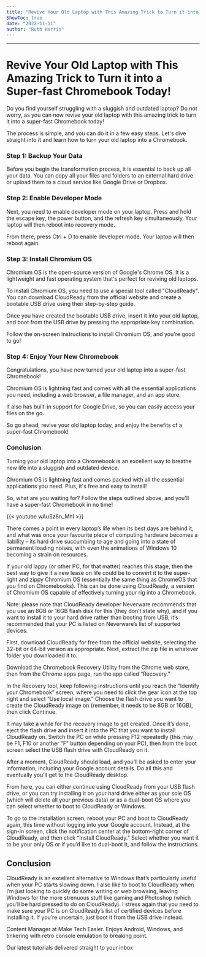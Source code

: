 ```yaml
---
title: "Revive Your Old Laptop with This Amazing Trick to Turn it into a Super-fast Chromebook Today!"
ShowToc: true 
date: "2022-11-11"
author: "Ruth Harris"
---
```

*****
# Revive Your Old Laptop with This Amazing Trick to Turn it into a Super-fast Chromebook Today!

Do you find yourself struggling with a sluggish and outdated laptop? Do not worry, as you can now revive your old laptop with this amazing trick to turn it into a super-fast Chromebook today!

The process is simple, and you can do it in a few easy steps. Let's dive straight into it and learn how to turn your old laptop into a Chromebook.

### Step 1: Backup Your Data

Before you begin the transformation process, it is essential to back up all your data. You can copy all your files and folders to an external hard drive or upload them to a cloud service like Google Drive or Dropbox.

### Step 2: Enable Developer Mode

Next, you need to enable developer mode on your laptop. Press and hold the escape key, the power button, and the refresh key simultaneously. Your laptop will then reboot into recovery mode.

From there, press Ctrl + D to enable developer mode. Your laptop will then reboot again.

### Step 3: Install Chromium OS

Chromium OS is the open-source version of Google's Chrome OS. It is a lightweight and fast operating system that's perfect for reviving old laptops.

To install Chromium OS, you need to use a special tool called "CloudReady". You can download CloudReady from the official website and create a bootable USB drive using their step-by-step guide.

Once you have created the bootable USB drive, insert it into your old laptop, and boot from the USB drive by pressing the appropriate key combination.

Follow the on-screen instructions to install Chromium OS, and you're good to go!

### Step 4: Enjoy Your New Chromebook

Congratulations, you have now turned your old laptop into a super-fast Chromebook!

Chromium OS is lightning fast and comes with all the essential applications you need, including a web browser, a file manager, and an app store.

It also has built-in support for Google Drive, so you can easily access your files on the go.

So go ahead, revive your old laptop today, and enjoy the benefits of a super-fast Chromebook! 

### Conclusion

Turning your old laptop into a Chromebook is an excellent way to breathe new life into a sluggish and outdated device.

Chromium OS is lightning fast and comes packed with all the essential applications you need. Plus, it's free and easy to install!

So, what are you waiting for? Follow the steps outlined above, and you'll have a super-fast Chromebook in no time!

{{< youtube wAuSz8n_MhI >}} 



There comes a point in every laptop’s life when its best days are behind it, and what was once your favourite piece of computing hardware becomes a liability – its hard drive succumbing to age and going into a state of permanent loading noises, with even the animations of Windows 10 becoming a strain on resources.
 
If your old lappy (or other PC, for that matter) reaches this stage, then the best way to give it a new lease on life could be to convert it to the super-light and zippy Chromium OS (essentially the same thing as ChromeOS that you find on Chromebooks). This can be done using CloudReady, a version of Chromium OS capable of effectively turning your rig into a Chromebook.
 
Note: please note that CloudReady developer Neverware recommends that you use an 8GB or 16GB flash disk for this (they don’t state why), and if you want to install it to your hard drive rather than booting from USB, it’s recommended that your PC is listed on Neverware’s list of supported devices.
 

 
First, download CloudReady for free from the official website, selecting the 32-bit or 64-bit version as appropriate. Next, extract the zip file in whatever folder you downloaded it to.
 
Download the Chromebook Recovery Utility from the Chrome web store, then from the Chrome apps page, run the app called “Recovery.”
 
In the Recovery tool, keep following instructions until you reach the “Identify your Chromebook” screen, where you need to click the gear icon at the top right and select “Use local image.” Choose the flash drive you want to create the CloudReady image on (remember, it needs to be 8GB or 16GB), then click Continue.
 
It may take a while for the recovery image to get created. Once it’s done, eject the flash drive and insert it into the PC that you want to install CloudReady on. Switch the PC on while pressing F12 repeatedly (this may be F1, F10 or another “F” button depending on your PC), then from the boot screen select the USB flash drive with CloudReady on it.
 
After a moment, CloudReady should load, and you’ll be asked to enter your information, including your Google account details. Do all this and eventually you’ll get to the CloudReady desktop.
 
From here, you can either continue using CloudReady from your USB flash drive, or you can try installing it on your hard drive either as your sole OS (which will delete all your previous data) or as a dual-boot OS where you can select whether to boot to CloudReady or Windows.
 
To go to the installation screen, reboot your PC and boot to CloudReady again, this time without logging into your Google account. Instead, at the sign-in screen, click the notification center at the bottom-right corner of CloudReady, and then click “Install CloudReady.” Select whether you want it to be your only OS or if you’d like to dual-boot it, and follow the instructions.
 
## Conclusion
 
CloudReady is an excellent alternative to Windows that’s particularly useful when your PC starts slowing down. I also like to boot to CloudReady when I’m just looking to quickly do some writing or web browsing, leaving Windows for the more strenuous stuff like gaming and Photoshop (which you’ll be hard pressed to do on CloudReady). I stress again that you need to make sure your PC is on CloudReady’s list of certified devices before installing it. If you’re uncertain, just boot it from the USB drive instead.
 
Content Manager at Make Tech Easier. Enjoys Android, Windows, and tinkering with retro console emulation to breaking point.
 
Our latest tutorials delivered straight to your inbox




